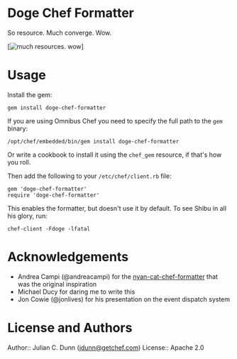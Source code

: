 Doge Chef Formatter
===================

So resource. Much converge. Wow.

[![much resources. wow](https://pbs.twimg.com/media/BnZ4M_cCQAI2r_x.jpg)]

Usage
=====

Install the gem:

    gem install doge-chef-formatter

If you are using Omnibus Chef you need to specify the full path to the `gem`
binary:

    /opt/chef/embedded/bin/gem install doge-chef-formatter

Or write a cookbook to install it using the `chef_gem` resource, if that's
how you roll.

Then add the following to your `/etc/chef/client.rb` file:

    gem 'doge-chef-formatter'
    require 'doge-chef-formatter'

This enables the formatter, but doesn't use it by default. To see Shibu in
all his glory, run:

    chef-client -Fdoge -lfatal

Acknowledgements
================

* Andrea Campi (@andreacampi) for the [nyan-cat-chef-formatter](https://github.com/andreacampi/nyan-cat-chef-formatter) that was the original inspiration
* Michael Ducy for daring me to write this
* Jon Cowie (@jonlives) for his presentation on the event dispatch system

License and Authors
===================

Author:: Julian C. Dunn (<jdunn@getchef.com>)
License:: Apache 2.0
